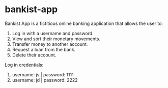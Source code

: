 # bankist-app

Bankist App is a fictitious online banking application that allows the user to:

1. Log in with a username and password. 
2. View and sort their monetary movements. 
3. Transfer money to another account. 
4. Request a loan from the bank. 
5. Delete their account. 

Log in credentials: 
1. username: js | password: 1111
2. username: jd | password: 2222
